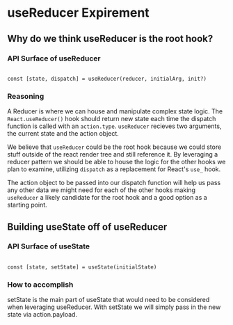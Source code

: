 # useReducer Expirement

## Why do we think useReducer is the root hook?

### API Surface of useReducer

<code>
const [state, dispatch] = useReducer(reducer, initialArg, init?)
</code>

### Reasoning

A Reducer is where we can house and manipulate complex state logic. The <code>React.useReducer()</code> hook should return new state each time the dispatch function is called with an <code>action.type</code>. <code>useReducer</code> recieves two arguments, the current state and the action object.

We believe that <code>useReducer</code> could be the root hook because we could store stuff outside of the react render tree and still reference it. By leveraging a reducer pattern we should be able to house the logic for the other hooks we plan to examine, utilizing <code>dispatch</code> as a replacement for React's <code>use\_</code> hook.

The action object to be passed into our dispatch function will help us pass any other data we might need for each of the other hooks making <code>useReducer</code> a likely candidate for the root hook and a good option as a starting point.

## Building useState off of useReducer

### API Surface of useState

<code>
const [state, setState] = useState(initialState)
</code>

### How to accomplish

setState is the main part of useState that would need to be considered when leveraging useReducer. With setState we will simply pass in the new state via action.payload.
